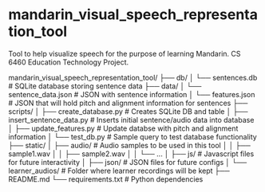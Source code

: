 # mandarin_visual_speech_representation_tool
Tool to help visualize speech for the purpose of learning Mandarin. CS 6460 Education Technology Project.

mandarin_visual_speech_representation_tool/
├── db/
│   └── sentences.db          # SQLite database storing sentence data
├── data/
│   └── sentence_data.json    # JSON with sentence information
│   └── features.json         # JSON that will hold pitch and alignment information for sentences
├── scripts/
│   ├── create_database.py    # Creates SQLite DB and table
│   ├── insert_sentence_data.py # Inserts initial sentence/audio data into database
│   ├── update_features.py    # Update databse with pitch and alignment information
│   └── test_db.py            # Sample query to test database functionality
├── static/
│   ├── audio/                # Audio samples to be used in this tool
│   │   ├── sample1.wav
│   │   ├── sample2.wav
│   │   └── ...
│   ├── js/                   # Javascript files for future interactivity
│   ├── json/                 # JSON files for future configs
│   └── learner_audios/       # Folder where learner recordings will be kept
├── README.md
└── requirements.txt          # Python dependencies

